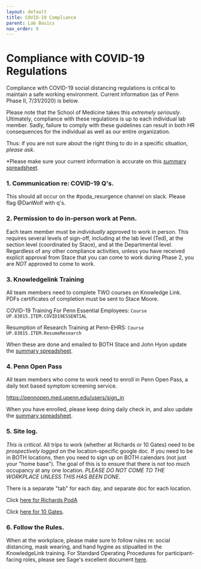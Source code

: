 ```yaml
---
layout: default
title: COVID-19 Compliance
parent: Lab Basics
nav_order: 9
---
```



# Compliance with COVID-19 Regulations  #

Compliance with COVID-19 social distancing regulations is critical to  maintain a safe working environment.  Current information (as of Penn Phase II, 7/31/2020) is below.  

Please note that the School of Medicine  takes this _extremely seriously_.  Ultimately, compliance with these regulations  is up to each individual lab member.  Sadly, failure to comply with these guidelines can result in both HR consequences for the individual as well as our entire organization.  

Thus: if you are not sure about the right thing to do in a specific situation, *please ask*.

*Please make sure your current information is accurate on this [summary spreadsheet](https://docs.google.com/spreadsheets/d/1urO9Ds-GFc9pHnsircfhkd4RW4TP16opleP_ARyo3gU/edit#gid=0). 

### 1.  Communication re: COVID-19 Q's.

This should all occur on the #poda_resurgence channel on slack.  Please flag @DanWolf with q's.



### 2. Permission to do in-person work at Penn.  

Each team member must be _individually_ approved to work in person.  This requires several levels of sign-off, including at the lab level (Ted), at the section level (coordinated  by Stace), and at the Departmental level. Regardless of any other compliance activities, unless you have received  explicit approval from Stace that you can come to work during Phase 2, you are _NOT_ approved to come to work.  

### 3. Knowledgelink Training

All team members need to complete TWO courses on Knowledge Link. PDFs certificates of completion must be sent to Stace Moore.

COVID-19 Training For Penn Essential Employees: ```Course UP.83015.ITEM.COVID19ESSENTIAL```

Resumption of Research Training at Penn-EHRS:  ```Course UP.83015.ITEM.ResumeResearch```

When these are done and emailed to BOTH Stace and John Hyon update the [summary spreadsheet](https://docs.google.com/spreadsheets/d/1urO9Ds-GFc9pHnsircfhkd4RW4TP16opleP_ARyo3gU/edit#gid=0). 

### 4.  Penn Open Pass

All team members who come to work need to enroll in Penn Open Pass, a daily text based symptom screening service.

https://pennopen.med.upenn.edu/users/sign_in

When you have enrolled, please keep doing daily check in, and also update the [summary spreadsheet](https://docs.google.com/spreadsheets/d/1urO9Ds-GFc9pHnsircfhkd4RW4TP16opleP_ARyo3gU/edit#gid=0). 


### 5.  Site log.

_This is critical_.  All trips to work (whether at Richards or 10 Gates) need to be _prospectively logged_ on the location-specific google doc. If you need to be in BOTH locations, then you need to sign up on BOTH calendars (not just your "home base"). The goal of this is to ensure that there is not too much occupancy at any one location. *PLEASE DO NOT COME TO THE WORKPLACE UNLESS THIS HAS BEEN DONE*.

There is a separate "tab" for each day, and separate doc for each location.

Click [here for Richards  PodA](https://docs.google.com/spreadsheets/d/1udVy6YoQ0-ZvvA_VcaVh0kjE6KvWBalCHFoum_bYwJU/edit#gid=1436285191)

Click [here for 10 Gates](https://docs.google.com/spreadsheets/d/1zBTn5XZSJaW39T-co763ElBRcJpW1tqT09f4NRlX22M/edit#gid=0).

### 6.  Follow the Rules.

When at the workplace, please make sure to follow rules re: social distancing, mask wearing, and hand hygine as stipualted in the KnowledgeLink training.  For Standard Operating Procedures for participant-facing roles, please see Sage's excellent document [here](https://wiki.pmacs.upenn.edu/neuropsych//images/4/4a/Resurgence_SOPs_Phase_II_V5_7-29-2020.pdf).


